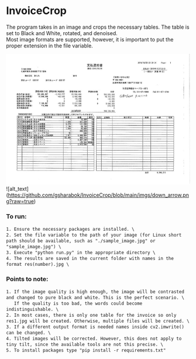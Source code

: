 # InvoiceCrop
The program takes in an image and crops the necessary tables. The table is set to Black and White, rotated, and denoised. \
Most image formats are supported, however, it is important to put the proper extension in the file variable. 

![alt text](https://github.com/gsharabok/InvoiceCrop/blob/main/imgs/sample_image.jpg?raw=true) 
![alt_text] (https://github.com/gsharabok/InvoiceCrop/blob/main/imgs/down_arrow.png?raw=true)

### To run: 

	1. Ensure the necessary packages are installed. \
	2. Set the file variable to the path of your image (for Linux short path should be available, such as "./sample_image.jpg" or "sample_image.jpg") \
	3. Execute "python run.py" in the appropriate directory \
	4. The results are saved in the current folder with names in the format res(number).jpg \
	
### Points to note: 

	1. If the image quality is high enough, the image will be contrasted and changed to pure black and white. This is the perfect scenario. \
	   If the quality is too bad, the words could become indistinguishable. \
	2. In most cases, there is only one table for the invoice so only res1.jpg will be created. Otherwise, multiple files will be created. \
	3. If a different output format is needed names inside cv2.imwrite() can be changed. \
	4. Tilted images will be corrected. However, this does not apply to tiny tilt, since the available tools are not this precise. \
	5. To install packages type "pip install -r requirements.txt"
